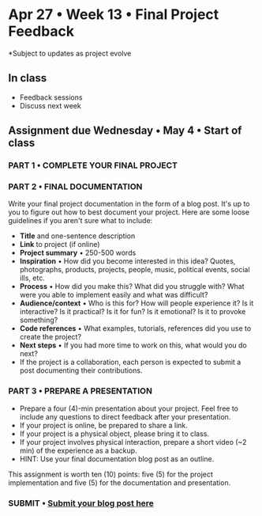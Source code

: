 # Apr 27 • Week 13 • Final Project Feedback

*Subject to updates as project evolve

## In class
- Feedback sessions 
- Discuss next week

## Assignment due Wednesday • May 4 • Start of class

### PART 1 • COMPLETE YOUR FINAL PROJECT

### PART 2 • FINAL DOCUMENTATION
Write your final project documentation in the form of a blog post. It's up to you to figure out how to best document your project. Here are some loose guidelines if you aren't sure what to include:
- **Title** and one-sentence description
- **Link** to project (if online)
- **Project summary** • 250-500 words
- **Inspiration** • How did you become interested in this idea? Quotes, photographs, products, projects, people, music, political events, social ills, etc.
- **Process** • How did you make this? What did you struggle with? What were you able to implement easily and what was difficult?
- **Audience/context** • Who is this for? How will people experience it? Is it interactive? Is it practical? Is it for fun? Is it emotional? Is it to provoke something?
- **Code references** • What examples, tutorials, references did you use to create the project? 
- **Next steps** • If you had more time to work on this, what would you do next?
- If the project is a collaboration, each person is expected to submit a post documenting their contributions.

### PART 3 • PREPARE A PRESENTATION
- Prepare a four (4)-min presentation about your project. Feel free to include any questions to direct feedback after your presentation.  
- If your project is online, be prepared to share a link.
- If your project is a physical object, please bring it to class.
- If your project involves physical interaction, prepare a short video (~2 min) of the experience as a backup.
- HINT: Use your final documentation blog post as an outline.

This assignment is worth ten (10) points: five (5) for the project implementation and five (5) for the documentation and presentation.

### SUBMIT • [Submit your blog post here](https://forms.gle/JfwCTv7JqkieZ8yz8)
